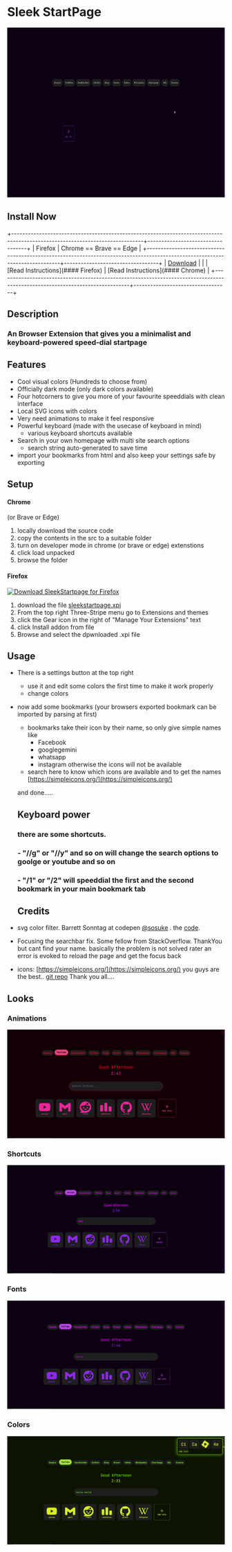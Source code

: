 # Sleek StartPage

<img src="https://raw.githubusercontent.com/alphatat/Sleek-Minimalist-StartPage/main/gifs/start.gif" width="768" height="392">

## Install Now
+-----------------------------------------------------------------------------------------------------------------------------+----------------------------------+
| Firefox                                                                                                                     |    Chrome == Brave == Edge       | 
+-----------------------------------------------------------------------------------------------------------------------------+----------------------------------+
| [Download](https://raw.githubusercontent.com/alphatat/Sleek-Minimalist-StartPage/refs/heads/main/sleekstartpage-0.0.2.xpi)  |                                  |
| [Read Instructions](#### Firefox)                                                                                           | [Read Instructions](#### Chrome) |
+-----------------------------------------------------------------------------------------------------------------------------+----------------------------------+
## Description

### An Browser Extension that gives you a minimalist and keyboard-powered speed-dial startpage

## Features

- Cool visual colors (Hundreds to choose from)
- Officially dark mode (only dark colors available)
- Four hotcorners to give you more of your favourite speeddials with clean interface
- Local SVG icons with colors
- Very need animations to make it feel responsive
- Powerful keyboard (made with the usecase of keyboard in mind)
    - various keyboard shortcuts available
- Search in your own homepage with multi site search options
    - search string auto-generated to save time
- import your bookmarks from html and also keep your settings safe by exporting

## Setup

#### Chrome
(or Brave or Edge)
1. locally download the source code
2. copy the contents in the src to a suitable folder
3. turn on developer mode in chrome (or brave or edge) extenstions
4. click load unpacked 
5. browse the folder

#### Firefox
[![Download SleekStartpage for Firefox](https://camo.githubusercontent.com/d02ee2ea5e34d9bf24de696f78af5452f37b7735e91c1f6adfe6e5e8d2206ce5/68747470733a2f2f6c6162656c732e7461686f652e62652f66697265666f785f646f776e6c6f61645f6461726b2e737667)](https://raw.githubusercontent.com/alphatat/Sleek-Minimalist-StartPage/refs/heads/main/sleekstartpage-0.0.2.xpi)
1. download the file [sleekstartpage.xpi](https://raw.githubusercontent.com/alphatat/Sleek-Minimalist-StartPage/refs/heads/main/sleekstartpage-0.0.2.xpi)
2. From the top right Three-Stripe menu go to Extensions and themes
3. click the Gear icon in the right of "Manage Your Extensions" text
4. click Install addon from file
5. Browse and select the dpwnloaded .xpi file
   
    
## Usage
- There is a settings button at the top right
    - use it and edit some colors the first time to make it work properly
    - change colors
- now add some bookmarks (your browsers exported bookmark can be imported by parsing at first)
    - bookmarks take their icon by their name, so only give simple names like
        - Facebook
        - googlegemini
        - whatsapp
        - instagram
     otherwise the icons will not be available
    - search here to know which icons are available and to get the names
      [https://simpleicons.org/](https://simpleicons.org/)  
  
  and done.....


  ## Keyboard power
  ### there are some shortcuts.
  ### - "//g" or "//y" and so on will change the search options to goolge or youtube and so on
  ### - "/1" or "/2" will speeddial the first and the second bookmark in your main bookmark tab
 
  ## Credits
 - svg color filter. Barrett Sonntag at codepen [@sosuke](https://codepen.io/sosuke) . the [code](https://codepen.io/sosuke/pen/Pjoqqp).
 - Focusing the searchbar fix. Some fellow from StackOverflow. ThankYou but cant find your name. basically the problem is not solved rater an error is evoked to reload the page and get the focus back
 - icons: [https://simpleicons.org/](https://simpleicons.org/) you guys are the best.. [git repo](https://github.com/simple-icons/simple-icons)
Thank you all....


## Looks
### Animations
![Animations](https://github.com/alphatat/Sleek-Minimalist-StartPage/blob/main/gifs/animations.gif)
### Shortcuts
![Shortcuts](https://github.com/alphatat/Sleek-Minimalist-StartPage/blob/main/gifs/shortcuts.gif)
### Fonts
![Fonts](https://github.com/alphatat/Sleek-Minimalist-StartPage/blob/main/gifs/fonts.gif)
### Colors
![Colors](https://github.com/alphatat/Sleek-Minimalist-StartPage/blob/main/gifs/color.gif)



